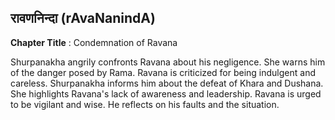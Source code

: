 ## रावणनिन्दा (rAvaNanindA)
**Chapter Title** : Condemnation of Ravana

Shurpanakha angrily confronts Ravana about his negligence. She warns him of the danger posed by Rama. Ravana is criticized for being indulgent and careless. Shurpanakha informs him about the defeat of Khara and Dushana. She highlights Ravana's lack of awareness and leadership. Ravana is urged to be vigilant and wise. He reflects on his faults and the situation.